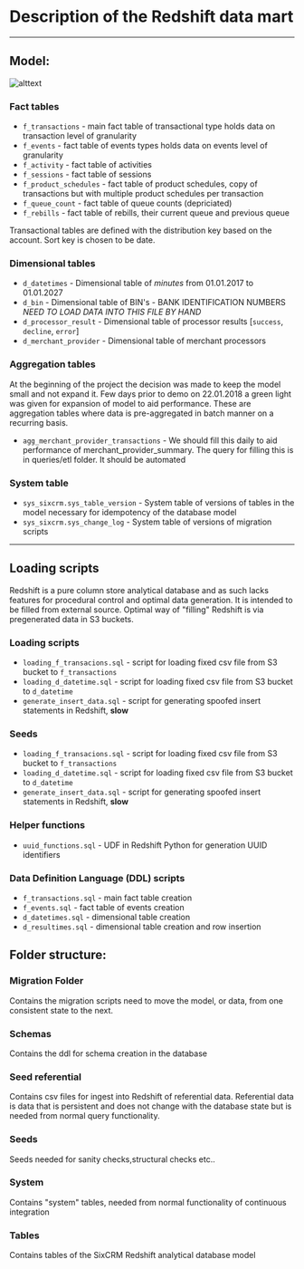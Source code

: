 # Description of the Redshift data mart

____

## Model:

![alttext](https://bytebucket.org/sixcrm/sixcrmserverless/raw/f8e0ec400f5595f9b09cc50e4b676dc74b5fce16/model/redshift/datamart.png?token=f5b4bd392f2203b6d5d1368b3cd852959a3371e1)

### Fact tables
* `f_transactions` - main fact table of transactional type holds data on transaction level of granularity
* `f_events` - fact table of events types holds data on events level of granularity
* `f_activity` - fact table of activities
* `f_sessions` - fact table of sessions
* `f_product_schedules` - fact table of product schedules, copy of transactions but with multiple product schedules per transaction
* `f_queue_count` - fact table of queue counts (depriciated)
* `f_rebills` - fact table of rebills, their current queue and previous queue

Transactional tables are defined with the distribution key based on the account.
Sort key is chosen to be date.

### Dimensional tables
* `d_datetimes` - Dimensional table of *minutes* from 01.01.2017 to 01.01.2027
* `d_bin` - Dimensional table of BIN's - BANK IDENTIFICATION NUMBERS *NEED TO LOAD DATA INTO THIS FILE BY HAND*
* `d_processor_result` - Dimensional table of processor results [`success`, `decline`, `error`]
* `d_merchant_provider` - Dimensional table of merchant processors

### Aggregation tables
At the beginning of the project the decision was made to keep the model small and not expand it.
Few days prior to demo on 22.01.2018 a green light was given for expansion of model to aid performance.
These are aggregation tables where data is pre-aggregated in batch manner on a recurring basis.

* `agg_merchant_provider_transactions` - We should fill this daily to aid performance of merchant_provider_summary. The query for filling this is in queries/etl folder. It should be automated

### System table
* `sys_sixcrm.sys_table_version` - System table of versions of tables in the model necessary for idempotency of the database model
* `sys_sixcrm.sys_change_log` - System table of versions of migration scripts
---
## Loading scripts

Redshift is a pure column store analytical database and as such lacks features for procedural control and optimal data generation. It is intended to be filled from external source. Optimal way of "filling" Redshift is via pregenerated data in S3 buckets.

### Loading scripts
* `loading_f_transacions.sql` - script for loading fixed csv file from S3 bucket to  `f_transactions`
* `loading_d_datetime.sql` - script for loading fixed csv file from S3 bucket to  `d_datetime`
* `generate_insert_data.sql` - script for generating spoofed insert statements in Redshift, **slow**

### Seeds
* `loading_f_transacions.sql` - script for loading fixed csv file from S3 bucket to  `f_transactions`
* `loading_d_datetime.sql` - script for loading fixed csv file from S3 bucket to  `d_datetime`
* `generate_insert_data.sql` - script for generating spoofed insert statements in Redshift, **slow**

### Helper functions
* `uuid_functions.sql` - UDF in Redshift Python for generation UUID identifiers

### Data Definition Language (DDL) scripts
* `f_transactions.sql` - main fact table creation
* `f_events.sql` - fact table of events creation
* `d_datetimes.sql` - dimensional table creation
* `d_resultimes.sql` - dimensional table creation and row insertion

## Folder structure:

### Migration Folder

Contains the migration scripts need to move the model, or data, from one consistent state to the next.

### Schemas

Contains the ddl for schema creation in the database

### Seed referential

Contains csv files for ingest into Redshift of referential data. Referential data is data that is persistent and
does not change with the database state but is needed from normal query functionality.

### Seeds

Seeds needed for sanity checks,structural checks etc..

### System

Contains "system" tables, needed from normal functionality of continuous integration

### Tables

Contains tables of the SixCRM Redshift analytical database model
